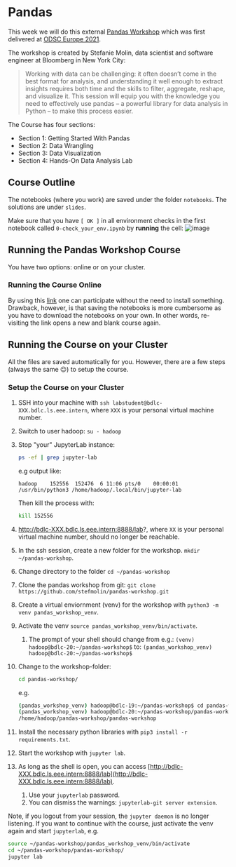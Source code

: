 # Pandas

This week we will do this external [Pandas Workshop](https://github.com/stefmolin/pandas-workshop/tree/main) which was first delivered at [ODSC Europe 2021](https://odsc.com/speakers/introduction-to-data-analysis-using-pandas/).

The workshop is created by Stefanie Molin, data scientist and software engineer at Bloomberg in New York City:

> Working with data can be challenging: it often doesn’t come in the best format for analysis, and understanding it well enough to extract insights requires both time and the skills to filter, aggregate, reshape, and visualize it. This session will equip you with the knowledge you need to effectively use pandas – a powerful library for data analysis in Python – to make this process easier.

The Course has four sections:

- Section 1: Getting Started With Pandas
- Section 2: Data Wrangling
- Section 3: Data Visualization
- Section 4: Hands-On Data Analysis Lab

## Course Outline

The notebooks (where you work) are saved under the folder `notebooks`. The solutions are under `slides`.

Make sure that you have `[ OK ]` in all environment checks in the first notebook called `0-check_your_env.ipynb` by **running** the cell:
![image](https://user-images.githubusercontent.com/646839/159240004-d2c3efb2-40fa-489a-9b95-96063df4f689.png)

## Running the Pandas Workshop Course

You have two options: online or on your cluster.

### Running the Course Online

By using this [link](https://mybinder.org/v2/gh/stefmolin/pandas-workshop/main?urlpath=lab) one can participate without the need to install something. Drawback, however, is that saving the notebooks is more cumbersome as you have to download the notebooks on your own. In other words, re-visiting the link opens a new and blank course again.

## Running the Course on your Cluster

All the files are saved automatically for you. However, there are a few steps (always the same 😉) to setup the course.

### Setup the Course on your Cluster

1. SSH into your machine with `ssh labstudent@bdlc-XXX.bdlc.ls.eee.intern`, where `XXX` is your personal virtual machine number.
<!-- 2. Install the virtual environment package for python: `sudo apt install -y python3-venv` -->
2. Switch to user hadoop: `su - hadoop`
3. Stop "your" JupyterLab instance:

   ```bash
   ps -ef | grep jupyter-lab
   ```

   e.g output like:

   ```text
   hadoop    152556  152476  6 11:06 pts/0    00:00:01 /usr/bin/python3 /home/hadoop/.local/bin/jupyter-lab
   ```

   Then kill the process with:

   ```bash
   kill 152556
   ```

4. http://bdlc-XXX.bdlc.ls.eee.intern:8888/lab?, where `XX` is your personal virtual machine number, should no longer be reachable.
5. In the ssh session, create a new folder for the workshop. `mkdir ~/pandas-workshop`.
6. Change directory to the folder `cd ~/pandas-workshop`
7. Clone the pandas workshop from git: `git clone https://github.com/stefmolin/pandas-workshop.git`
8. Create a virtual enviornment (venv) for the workshop with `python3 -m venv pandas_workshop_venv`.
9. Activate the venv `source pandas_workshop_venv/bin/activate`.
   1. The prompt of your shell should change from e.g.: `(venv) hadoop@bdlc-20:~/pandas-workshop$` to: `(pandas_workshop_venv) hadoop@bdlc-20:~/pandas-workshop$`
10. Change to the workshop-folder:

    ```bash
    cd pandas-workshop/
    ```

    e.g.

    ```bash
    (pandas_workshop_venv) hadoop@bdlc-19:~/pandas-workshop$ cd pandas-workshop/
    (pandas_workshop_venv) hadoop@bdlc-20:~/pandas-workshop/pandas-workshop$ pwd
    /home/hadoop/pandas-workshop/pandas-workshop
    ```

11. Install the necessary python libraries with `pip3 install -r requirements.txt`.
12. Start the workshop with `jupyter lab`.
13. As long as the shell is open, you can access [http://bdlc-XXX.bdlc.ls.eee.intern:8888/lab](http://bdlc-XXX.bdlc.ls.eee.intern:8888/lab).
    1. Use your `jupyterlab` password.
    2. You can dismiss the warnings: `jupyterlab-git server extension`.

Note, if you logout from your session, the `jupyter daemon` is no longer listening. If you want to continue with the course, just activate the venv again and start `jupyterlab`, e.g.

```bash
source ~/pandas-workshop/pandas_workshop_venv/bin/activate
cd ~/pandas-workshop/pandas-workshop/
jupyter lab
```
